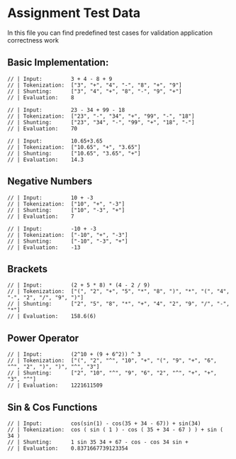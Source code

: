 ﻿# Assignment Test Data

In this file you can find predefined test cases for validation application correctness work

## Basic Implementation:

    // | Input:         3 + 4 - 8 + 9
    // | Tokenization:  ["3", "+", "4", "-", "8", "+", "9"]
    // | Shunting:      ["3", "4", "+", "8", "-", "9", "+"]
    // | Evaluation:    8

    // | Input:         23 - 34 + 99 - 18
    // | Tokenization:  ["23", "-", "34", "+", "99", "-", "18"]
    // | Shunting:      ["23", "34", "-", "99", "+", "18", "-"]
    // | Evaluation:    70

    // | Input:         10.65+3.65
    // | Tokenization:  ["10.65", "+", "3.65"]
    // | Shunting:      ["10.65", "3.65", "+"]
    // | Evaluation:    14.3

## Negative Numbers

    // | Input:         10 + -3
    // | Tokenization:  ["10", "+", "-3"]
    // | Shunting:      ["10", "-3", "+"]
    // | Evaluation:    7

    // | Input:         -10 + -3
    // | Tokenization:  ["-10", "+", "-3"]
    // | Shunting:      ["-10", "-3", "+"]
    // | Evaluation:    -13

## Brackets

    // | Input:         (2 + 5 * 8) * (4 - 2 / 9)
    // | Tokenization:  ["(", "2", "+", "5", "*", "8", ")", "*", "(", "4", "-", "2", "/", "9", ")"]
    // | Shunting:      ["2", "5", "8", "*", "+", "4", "2", "9", "/", "-", "*"]
    // | Evaluation:    158.6(6)

## Power Operator

    // | Input:         (2^10 + (9 + 6^2)) ^ 3
    // | Tokenization:  ["(", "2", "^", "10", "+", "(", "9", "+", "6", "^", "2", ")", ")", "^", "3"]
    // | Shunting:      ["2", "10", "^", "9", "6", "2", "^", "+", "+", "3", "^"]
    // | Evaluation:    1221611509

## Sin & Cos Functions

    // | Input:         cos(sin(1) - cos(35 + 34 - 67)) + sin(34)
    // | Tokenization:  cos ( sin ( 1 ) - cos ( 35 + 34 - 67 ) ) + sin ( 34 )
    // | Shunting:      1 sin 35 34 + 67 - cos - cos 34 sin +
    // | Evaluation:    0.8371667739123354
